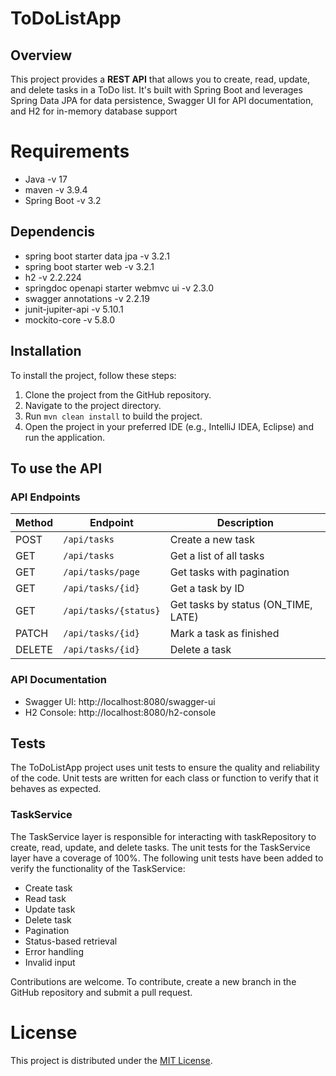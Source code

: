 # ToDoListApp

## Overview

This project provides a **REST API** that allows you to create, read, update, and delete tasks in a ToDo list. It's built with Spring Boot and leverages Spring Data JPA for data persistence, Swagger UI for API documentation, and H2 for in-memory database support

# Requirements

- Java   -v 17
- maven  -v 3.9.4
- Spring Boot  -v 3.2

## Dependencis

- spring boot starter data jpa -v 3.2.1
- spring boot starter web -v 3.2.1
- h2  -v 2.2.224
- springdoc openapi starter webmvc ui  -v 2.3.0
- swagger annotations -v 2.2.19
- junit-jupiter-api -v 5.10.1
- mockito-core -v 5.8.0

## Installation

To install the project, follow these steps:

1. Clone the project from the GitHub repository.
2. Navigate to the project directory.
3. Run `mvn clean install` to build the project.
4. Open the project in your preferred IDE (e.g., IntelliJ IDEA, Eclipse) and run the application.


## To use the API
### API Endpoints
| Method | Endpoint | Description | 
|---------|--------------------------------|---------------------------------------------------|
| POST | `/api/tasks` | Create a new task | 
| GET | `/api/tasks` | Get a list of all tasks | 
| GET | `/api/tasks/page` | Get tasks with pagination | 
| GET | `/api/tasks/{id}` | Get a task by ID | 
| GET | `/api/tasks/{status}` | Get tasks by status (ON_TIME, LATE) | 
| PATCH | `/api/tasks/{id}` | Mark a task as finished | 
| DELETE | `/api/tasks/{id}` | Delete a task |

### API Documentation
- Swagger UI: http://localhost:8080/swagger-ui
- H2 Console: http://localhost:8080/h2-console

## Tests 
 The ToDoListApp project uses unit tests to ensure the quality and reliability of the code. Unit tests are written for each class or function to verify that it behaves as expected. 
 
### TaskService
The TaskService layer is responsible for interacting with taskRepository to create, read, update, and delete tasks. The unit tests for the TaskService layer have a coverage of 100%. The following unit tests have been added to verify the functionality of the TaskService: 
 * Create task
 * Read task
 * Update task
 * Delete task
 * Pagination
 * Status-based retrieval
 * Error handling
 * Invalid input

Contributions are welcome. To contribute, create a new branch in the GitHub repository and submit a pull request. 

# License
This project is distributed under the [MIT License](https://choosealicense.com/licenses/mit/).
